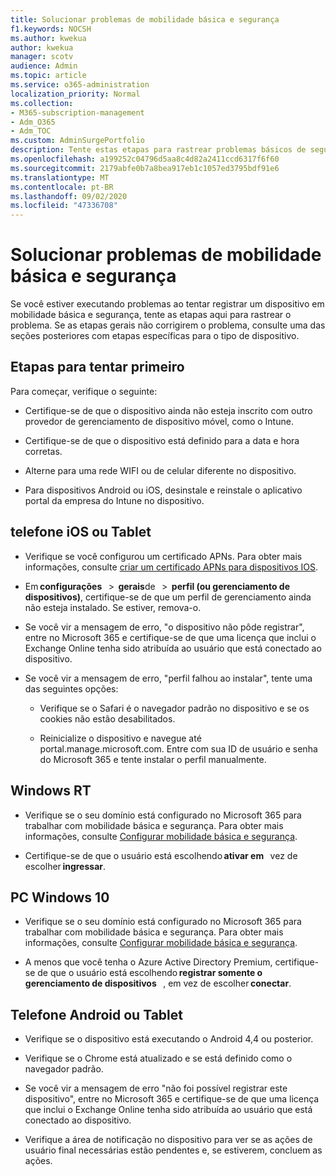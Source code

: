 ```yaml
---
title: Solucionar problemas de mobilidade básica e segurança
f1.keywords: NOCSH
ms.author: kwekua
author: kwekua
manager: scotv
audience: Admin
ms.topic: article
ms.service: o365-administration
localization_priority: Normal
ms.collection:
- M365-subscription-management
- Adm_O365
- Adm_TOC
ms.custom: AdminSurgePortfolio
description: Tente estas etapas para rastrear problemas básicos de segurança e mobilidade
ms.openlocfilehash: a199252c04796d5aa8c4d82a2411ccd6317f6f60
ms.sourcegitcommit: 2179abfe0b7a8bea917eb1c1057ed3795bdf91e6
ms.translationtype: MT
ms.contentlocale: pt-BR
ms.lasthandoff: 09/02/2020
ms.locfileid: "47336708"
---
```

# <a name="troubleshoot-basic-mobility-and-security"></a>Solucionar problemas de mobilidade básica e segurança

Se você estiver executando problemas ao tentar registrar um dispositivo em mobilidade básica e segurança, tente as etapas aqui para rastrear o problema. Se as etapas gerais não corrigirem o problema, consulte uma das seções posteriores com etapas específicas para o tipo de dispositivo.

## <a name="steps-to-try-first"></a>Etapas para tentar primeiro

Para começar, verifique o seguinte:

- Certifique-se de que o dispositivo ainda não esteja inscrito com outro provedor de gerenciamento de dispositivo móvel, como o Intune.
    
- Certifique-se de que o dispositivo está definido para a data e hora corretas.
    
- Alterne para uma rede WIFI ou de celular diferente no dispositivo.
    
- Para dispositivos Android ou iOS, desinstale e reinstale o aplicativo portal da empresa do Intune no dispositivo. 

## <a name="ios-phone-or-tablet"></a>telefone iOS ou Tablet

- Verifique se você configurou um certificado APNs. Para obter mais informações, consulte [criar um certificado APNs para dispositivos IOS](create-an-apns-certificate-for-ios-devices.md).
    
- Em **configurações**   >  **gerais**de   >  **perfil (ou gerenciamento de dispositivos)**, certifique-se de que um perfil de gerenciamento ainda não esteja instalado. Se estiver, remova-o.
    
- Se você vir a mensagem de erro, "o dispositivo não pôde registrar", entre no Microsoft 365 e certifique-se de que uma licença que inclui o Exchange Online tenha sido atribuída ao usuário que está conectado ao dispositivo.
    
- Se você vir a mensagem de erro, "perfil falhou ao instalar", tente uma das seguintes opções:
    
    - Verifique se o Safari é o navegador padrão no dispositivo e se os cookies não estão desabilitados.
    
    - Reinicialize o dispositivo e navegue até portal.manage.microsoft.com. Entre com sua ID de usuário e senha do Microsoft 365 e tente instalar o perfil manualmente.    

## <a name="windows-rt"></a>Windows RT

- Verifique se o seu domínio está configurado no Microsoft 365 para trabalhar com mobilidade básica e segurança. Para obter mais informações, consulte [Configurar mobilidade básica e segurança](set-up-basic-mobility-and-security.md).
    
- Certifique-se de que o usuário está escolhendo **ativar em**   vez de escolher **ingressar**.    

## <a name="windows-10-pc"></a>PC Windows 10

- Verifique se o seu domínio está configurado no Microsoft 365 para trabalhar com mobilidade básica e segurança. Para obter mais informações, consulte [Configurar mobilidade básica e segurança](set-up-basic-mobility-and-security.md).
    
- A menos que você tenha o Azure Active Directory Premium, certifique-se de que o usuário está escolhendo **registrar somente o gerenciamento de dispositivos**   , em vez de escolher **conectar**.

## <a name="android-phone-or-tablet"></a>Telefone Android ou Tablet

- Verifique se o dispositivo está executando o Android 4,4 ou posterior.
    
- Verifique se o Chrome está atualizado e se está definido como o navegador padrão.
    
- Se você vir a mensagem de erro "não foi possível registrar este dispositivo", entre no Microsoft 365 e certifique-se de que uma licença que inclui o Exchange Online tenha sido atribuída ao usuário que está conectado ao dispositivo.
    
- Verifique a área de notificação no dispositivo para ver se as ações de usuário final necessárias estão pendentes e, se estiverem, concluem as ações.